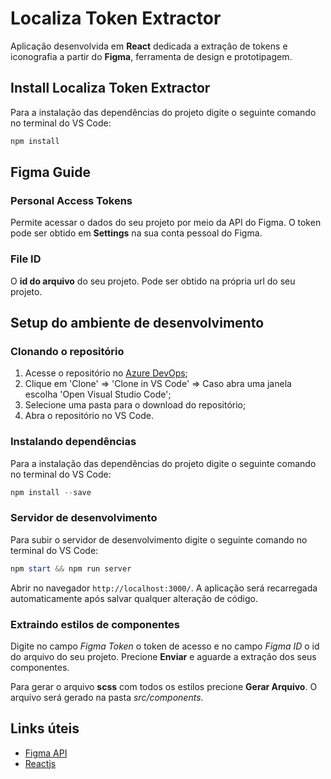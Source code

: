 # Localiza Token Extractor

Aplicação desenvolvida em **React** dedicada a extração de tokens e iconografia a partir do **Figma**, ferramenta de design e prototipagem.


## Install Localiza Token Extractor

Para a instalação das dependências do projeto digite o seguinte comando no terminal do VS Code:

```powershell
npm install
```


## Figma Guide

### Personal Access Tokens

Permite acessar o dados do seu projeto por meio da API do Figma. O token pode ser obtido em **Settings** na sua conta pessoal do Figma.

### File ID

O **id do arquivo** do seu projeto. Pode ser obtido na própria url do seu projeto.


## Setup do ambiente de desenvolvimento

### Clonando o repositório

1) Acesse o repositório no [Azure DevOps](https://dev.azure.com/localiza/Engenharia%20-%20Lab%20Canais%20Digitais/_git/gestaodefrotas-designtokens);
2) Clique em 'Clone'  =>  'Clone in VS Code'  =>  Caso abra uma janela escolha 'Open Visual Studio Code';
3) Selecione uma pasta para o download do repositório;
4) Abra o repositório no VS Code.

### Instalando dependências

Para a instalação das dependências do projeto digite o seguinte comando no terminal do VS Code:

```powershell
npm install --save
```

### Servidor de desenvolvimento

Para subir o servidor de desenvolvimento digite o seguinte comando no terminal do VS Code:

```powershell
npm start && npm run server
``` 

Abrir no navegador `http://localhost:3000/`. A aplicação será recarregada automaticamente após salvar qualquer alteração de código.

### Extraindo estilos de componentes

Digite no campo *Figma Token* o token de acesso e no campo *Figma ID* o id do arquivo do seu projeto. Precione **Enviar** e aguarde a extração dos seus componentes. 

Para gerar o arquivo **scss** com todos os estilos precione **Gerar Arquivo**. O arquivo será gerado na pasta *src/components*.


## Links úteis

* [Figma API](https://www.figma.com/developers/api)
* [Reactjs](https://reactjs.org/)
